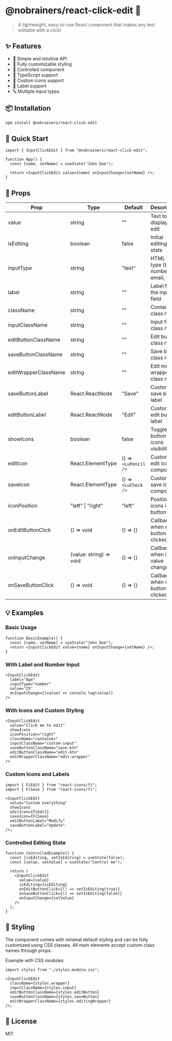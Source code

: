 # @nobrainers/react-click-edit 📝

> A lightweight, easy-to-use React component that makes any text editable with a click!

## ✨ Features

- 🎯 Simple and intuitive API
- 🎨 Fully customizable styling
- 🔄 Controlled component
- 🚀 TypeScript support
- 🎨 Custom icons support
- 📝 Label support
- 🔤 Multiple input types

## 📦 Installation

```bash
npm install @nobrainers/react-click-edit
```

## 🚀 Quick Start

```tsx
import { InputClickEdit } from "@nobrainers/react-click-edit";

function App() {
  const [name, setName] = useState("John Doe");

  return <InputClickEdit value={name} onInputChange={setName} />;
}
```

## 🔧 Props

| Prop                 | Type                    | Default              | Description                                 |
| -------------------- | ----------------------- | -------------------- | ------------------------------------------- |
| value                | string                  | ""                   | Text to display and edit                    |
| isEditing            | boolean                 | false                | Initial editing state                       |
| inputType            | string                  | "text"               | HTML input type (text, number, email, etc.) |
| label                | string                  | ""                   | Label for the input field                   |
| className            | string                  | ""                   | Container class name                        |
| inputClassName       | string                  | ""                   | Input field class name                      |
| editButtonClassName  | string                  | ""                   | Edit button class name                      |
| saveButtonClassName  | string                  | ""                   | Save button class name                      |
| editWrapperClassName | string                  | ""                   | Edit mode wrapper class name                |
| saveButtonLabel      | React.ReactNode         | "Save"               | Custom save button label                    |
| editButtonLabel      | React.ReactNode         | "Edit"               | Custom edit button label                    |
| showIcons            | boolean                 | false                | Toggle button icons visibility              |
| editIcon             | React.ElementType       | () => `<LuPencil />` | Custom edit icon component                  |
| saveIcon             | React.ElementType       | () => `<LuCheck />`  | Custom save icon component                  |
| iconPosition         | "left" \| "right"       | "left"               | Position of icons in buttons                |
| onEditButtonClick    | () => void              | () => {}             | Callback when edit button is clicked        |
| onInputChange        | (value: string) => void | () => {}             | Callback when input value changes           |
| onSaveButtonClick    | () => void              | () => {}             | Callback when save button is clicked        |

## 💡 Examples

### Basic Usage

```tsx
function BasicExample() {
  const [name, setName] = useState("John Doe");
  return <InputClickEdit value={name} onInputChange={setName} />;
}
```

### With Label and Number Input

```tsx
<InputClickEdit
  label="Age"
  inputType="number"
  value="25"
  onInputChange={(value) => console.log(value)}
/>
```

### With Icons and Custom Styling

```tsx
<InputClickEdit
  value="Click me to edit"
  showIcons
  iconPosition="right"
  className="container"
  inputClassName="custom-input"
  saveButtonClassName="save-btn"
  editButtonClassName="edit-btn"
  editWrapperClassName="edit-wrapper"
/>
```

### Custom Icons and Labels

```tsx
import { FiEdit } from "react-icons/fi";
import { FiSave } from "react-icons/fi";

<InputClickEdit
  value="Custom everything"
  showIcons
  editIcon={FiEdit}
  saveIcon={FiSave}
  editButtonLabel="Modify"
  saveButtonLabel="Update"
/>;
```

### Controlled Editing State

```tsx
function ControlledExample() {
  const [isEditing, setIsEditing] = useState(false);
  const [value, setValue] = useState("Control me");

  return (
    <InputClickEdit
      value={value}
      isEditing={isEditing}
      onEditButtonClick={() => setIsEditing(true)}
      onSaveButtonClick={() => setIsEditing(false)}
      onInputChange={setValue}
    />
  );
}
```

## 🎨 Styling

The component comes with minimal default styling and can be fully customized using CSS classes. All main elements accept custom class names through props.

Example with CSS modules:

```tsx
import styles from "./styles.module.css";

<InputClickEdit
  className={styles.wrapper}
  inputClassName={styles.input}
  editButtonClassName={styles.editButton}
  saveButtonClassName={styles.saveButton}
  editWrapperClassName={styles.editingWrapper}
/>;
```

## 📄 License

MIT
